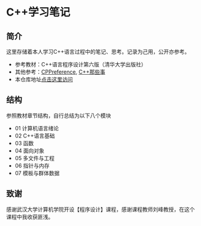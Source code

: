 # C++学习笔记

## 简介

这里存储着本人学习C++语言过程中的笔记、思考。记录为己用，公开亦参考。

* 参考教材：C++语言程序设计第六版（清华大学出版社）
* 其他参考：[CPPreference](https://en.cppreference.com/w/), [C++那些事](https://light-city.github.io/)
* 本仓库地址[点击这里访问](https://github.com/David-Zhang-test/CPlusPlusBook)


## 结构

参照教材章节结构，自行总结为以下八个模块
- 01 计算机语言绪论
- 02 C++语言基础
- 03 函数
- 04 面向对象
- 05 多文件与工程
- 06 指针与内存
- 07 模板与群体数据

## 致谢

感谢武汉大学计算机学院开设【程序设计】课程，感谢课程教师刘峰教授，在这个课程中我收获匪浅。

